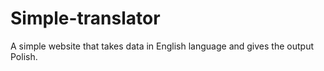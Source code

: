 # Simple-translator

A simple website that takes data in English language and gives the output Polish.  
